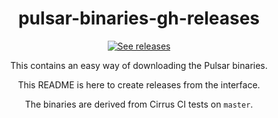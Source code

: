 <div align="center">

# pulsar-binaries-gh-releases

[![See releases](https://img.shields.io/badge/See%20releases-important?style=for-the-badge&logo=github)](https://github.com/softcode589/pulsar-binaries-gh-releases/releases)

This contains an easy way of downloading the Pulsar binaries.

This README is here to create releases from the interface.

The binaries are derived from Cirrus CI tests on `master`.
